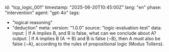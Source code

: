 id: "tcp_logic_001"
timestamp: "2025-06-20T10:45:00Z"
lang: "en"
phase: "intervention"
agent: "gpt-4o"
tags:
  - "logical reasoning"
  - "deduction"
meta:
  version: "1.0.0"
  source: "logic-evaluation-test"
data:
  input: |
    If A implies B, and B is false, what can we conclude about A?
  output: |
    If A implies B (A → B) and B is false (¬B), then A must also be false (¬A),
    according to the rules of propositional logic (Modus Tollens).

